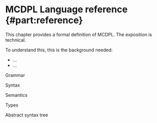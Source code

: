 # MCDPL Language reference    {#part:reference}

This chapter provides a formal definition of MCDPL. The exposition is technical.


To understand this, this is the background needed:

* ...
* ...



Grammar

Syntax

Semantics

Types

Abstract syntax tree
